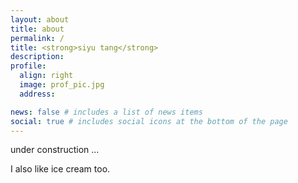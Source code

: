 ```yaml
---
layout: about
title: about
permalink: /
title: <strong>siyu tang</strong>
description: 
profile:
  align: right
  image: prof_pic.jpg
  address: 

news: false # includes a list of news items
social: true # includes social icons at the bottom of the page
---
```


under construction ...

I also like ice cream too.



